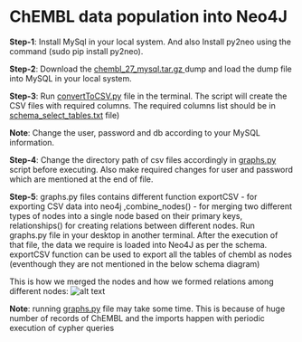 # ChEMBL data population into Neo4J
**Step-1**: Install MySql in your local system. And also Install py2neo using the command (sudo pip install py2neo).

**Step-2**: Download the [chembl_27_mysql.tar.gz ](http://ftp.ebi.ac.uk/pub/databases/chembl/ChEMBLdb/releases/chembl_27/) dump and load the dump file into MySQL in your local system.

**Step-3**: Run [convertToCSV.py](https://github.com/ambf0632/CompoundDb4jML/blob/main/ChEMBL/convertToCSV.py) file in the terminal. The script will create the CSV files with required columns. The required columns list should be in [schema_select_tables.txt](https://github.com/ambf0632/CompoundDb4jML/blob/main/ChEMBL/schema_select_tables.txt) file)

**Note**: Change the user, password and db according to your MySQL information.

**Step-4**: Change the directory path of csv files accordingly in [graphs.py](https://github.com/ambf0632/CompoundDb4jML/blob/main/ChEMBL/graphs.py) script before executing. Also make required changes for user and password which are mentioned at the end of file. 

**Step-5**: graphs.py files contains different function exportCSV - for exporting CSV data into neo4j ,combine_nodes() - for merging two different types of nodes into a single node based on their primary keys, relationships() for creating relations between different nodes. Run graphs.py file in your desktop in another terminal. After the execution of that file, the data we require is loaded into Neo4J as per the schema. exportCSV function can be used to export all the tables of chembl as nodes (eventhough they are not mentioned in the below schema diagram)

This is how we merged the nodes and how we formed relations among different nodes:
![alt text](https://github.com/ambf0632/compoundDB4j/blob/master/ChEMBL/chembl_diagram_with_Chembl_er_schema.png)

**Note**: running [graphs.py](https://github.com/ambf0632/CompoundDb4jML/blob/main/ChEMBL/graphs.py) file may take some time. This is because of huge number of records of ChEMBL and the imports happen with periodic execution of cypher queries
